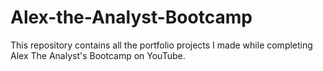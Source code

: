 # Alex-the-Analyst-Bootcamp
This repository contains all the portfolio projects I made while completing Alex The Analyst's Bootcamp on YouTube.
